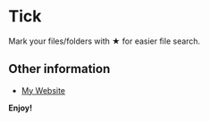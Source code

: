 # Tick

Mark your files/folders with ★ for easier file search.

## Other information

* [My Website](http://equa.tory.tw1.ru)

**Enjoy!**
